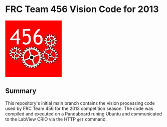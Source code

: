 FRC Team 456 Vision Code for 2013
=================================

![Alt text](img/FRC_Team456_logo.png)

Summary
-------

This repository's initial main branch contains the vision processing
code used by FRC Team 456 for the 2013 competition season.  The code
was compiled and executed on a Pandaboard runing Ubuntu and communicated
to the LabView CRIO via the HTTP `get` command.


